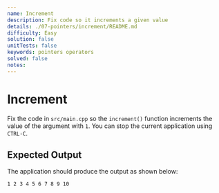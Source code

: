 ```yaml
---
name: Increment
description: Fix code so it increments a given value
details: ./07-pointers/increment/README.md
difficulty: Easy
solution: false
unitTests: false
keywords: pointers operators
solved: false
notes:
---
```


# Increment

Fix the code in `src/main.cpp` so the `increment()` function increments the value of the argument with `1`. You can stop the current application using `CTRL-C`.

## Expected Output

The application should produce the output as shown below:

```text
1 2 3 4 5 6 7 8 9 10
```
